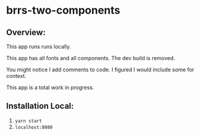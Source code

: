 # brrs-two-components

## Overview:

This app runs runs locally.

This app has all fonts and all components. The dev build is removed.

You might notice I add comments to code. I figured I would include some for context. 

This app is a total work in progress.

## Installation Local:

1. `yarn start`
2. `localhost:8080`
